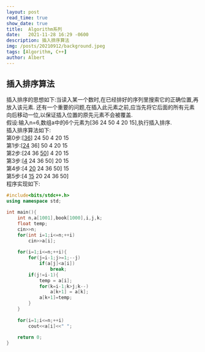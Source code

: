 ```yaml
---
layout: post
read_time: true
show_date: true
title:  Algorithm系列
date:   2021-11-28 16:29 -0600
description: 插入排序算法
img: /posts/20210912/background.jpeg
tags: [Algorithm, C++]
author: Albert
---
```


## 插入排序算法
插入排序的思想如下:当读入某一个数时,在已经排好的序列里搜索它的正确位置,再放入该元素.
还有一个重要的问题,在插入此元素之前,应当先将它后面的所有元素向后移动一位,以保证插入位置的原先元素不会被覆盖.  
假设:输入n=6,数组a中的6个元素为[36 24 50 4 20 15],执行插入排序.  
插入排序算法如下:  
第0步:[<u>36</u>] 24 50 4 20 15  
第1步:[<u>24</u> 36] 50 4 20 15  
第2步:[24 36 <u>50</u>] 4 20 15  
第3步:[<u>4</u> 24 36 50] 20 15  
第4步:[4 <u>20</u> 24 36 50] 15  
第5步:[4 <u>15</u> 20 24 36 50]  
程序实现如下:
```cpp
#include<bits/stdc++.h>
using namespace std;

int main(){
	int n,a[1001],book[1000],i,j,k;
	float temp;
	cin>>n;
	for(int i=1;i<=n;++i)
	    cin>>a[i];
	
	for(i=1;i<=n;++i){
		for(j=i-1;j>=1;--j)
			if(a[j]<a[i]) 
                break;
		if(j!=i-1){
			temp = a[i];
			for(k=i-1;k>j;k--)
			    a[k+1] = a[k];
			a[k+1]=temp;
		}
	}
	
	for(i=1;i<=n;++i)
	    cout<<a[i]<<" ";
	
	return 0;
}

```